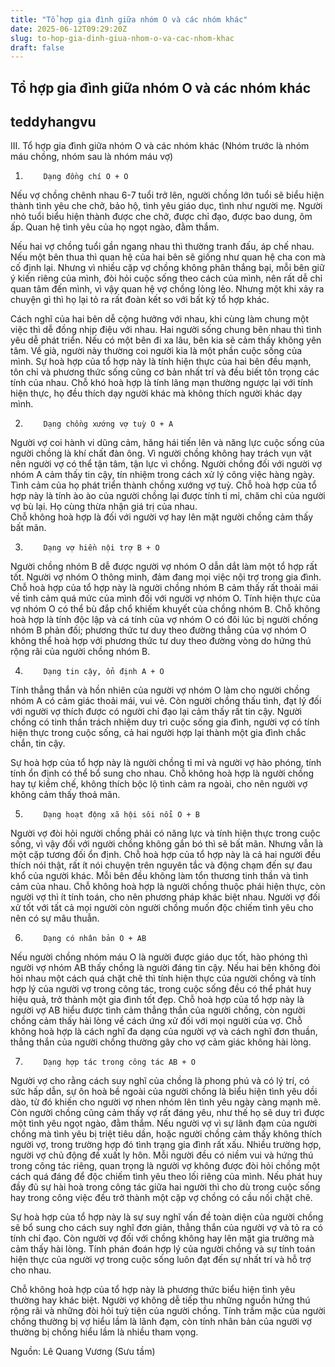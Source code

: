 ```yaml
---
title: "Tổ hợp gia đình giữa nhóm O và các nhóm khác"
date: 2025-06-12T09:29:20Z
slug: to-hop-gia-dinh-giua-nhom-o-va-cac-nhom-khac
draft: false
---
```


## Tổ hợp gia đình giữa nhóm O và các nhóm khác

## teddyhangvu

III.      Tổ hợp gia đình giữa nhóm O và các nhóm khác (Nhóm trước là nhóm máu chồng, nhóm sau là nhóm máu vợ)

1.         Dạng đồng chí O + O
Nếu vợ chồng chênh nhau 6-7 tuổi trở lên, người chồng lớn tuổi sẽ biểu hiện thành tình yêu che chở, bảo hộ, tình yêu giáo dục, tình như người mẹ. Người nhỏ tuổi biểu hiện thành được che chở, được chỉ đạo, được bao dung, ôm ấp. Quan hệ tình yêu của họ ngọt ngào, đằm thắm.

Nếu hai vợ chồng tuổi gần ngang nhau thì thường tranh đấu, áp chế nhau. Nếu một bên thua thì quan hệ của hai bên sẽ giống như quan hệ cha con mà cố định lại. Nhưng vì nhiều cặp vợ chồng không phân thắng bại, mỗi bên giữ ý kiến riêng của mình, đòi hỏi cuộc sống theo cách của mình, nên rất dễ chỉ quan tâm đến mình, vì vậy quan hệ vợ chồng lỏng lẻo. Nhưng một khi xảy ra chuyện gì thì họ lại tỏ ra rất đoàn kết so với bất kỳ tổ hợp khác.

Cách nghĩ của hai bên dễ cộng hưởng với nhau, khi cùng làm chung một việc thì dễ đồng nhịp điệu với nhau.
Hai người sống chung bên nhau thì tình yêu dễ phát triển. Nếu có một bên đi xa lâu, bên kia sẽ cảm thấy không yên tâm. Về già, người này thường coi người kia là một phần cuộc sống của mình.
Sự hoà hợp của tổ hợp này là tính hiện thực của hai bên đều mạnh, tôn chỉ và phương thức sống cũng cơ bản nhất trí và đều biết tôn trọng các tính của nhau.
Chỗ khó hoà hợp là tính lãng mạn thường ngược lại với tính hiện thực, họ đều thích dạy người khác mà không thích người khác dạy mình.


2.         Dạng chồng xướng vợ tuỳ O + A
Người vợ coi hành vi dũng cảm, hăng hái tiến lên và năng lực cuộc sống của người chồng là khí chất đàn ông. Vì người chồng không hay trách vụn vặt nên người vợ có thể tận tâm, tận lực vì chồng. Người chồng đối với người vợ nhóm A cảm thấy tin cậy, tín nhiệm trong cách xử lý công việc hàng ngày. Tình cảm của họ phát triển thành chồng xướng vợ tuỳ.
Chỗ hoà hợp của tổ hợp này là tính ào ào của người chồng lại được tính tỉ mỉ, chăm chỉ của người vợ bù lại. Họ cùng thừa nhận giá trị của nhau.   
Chỗ không hoà hợp là đối với người vợ hay lên mặt người chồng cảm thấy bất mãn.


3.         Dạng vợ hiền nội trợ B + O
Người chồng nhóm B dễ được người vợ nhóm O dẫn dắt làm một tổ hợp rất tốt. Người vợ nhóm O thông minh, đảm đang mọi việc nội trợ trong gia đình.
Chỗ hoà hợp của tổ hợp này là người chồng nhóm B cảm thấy rất thoải mái về tình cảm quá mức của mình đối với người vợ nhóm O. Tính hiện thực của vợ nhóm O có thể bù đắp chổ khiếm khuyết của chồng nhóm B.
Chỗ không hoà hợp là tính độc lập và cá tính của vợ nhóm O có đôi lúc bị người chồng nhóm B phản đối; phương thức tư duy theo đường thẳng của vợ nhóm O không thể hoà hợp với phương thức tư duy theo đường vòng do hứng thú rộng rãi của người chồng nhóm B.


4.         Dạng tin cậy, ổn định A + O
Tính thẳng thắn và hồn nhiên của người vợ nhóm O làm cho người chồng nhóm A có cảm giác thoải mái, vui vẻ. Còn người chồng thấu tình, đạt lý đối với người vợ thích được có người chỉ đạo lại cảm thấy rất tin cậy. Người chồng có tinh thần trách nhiệm duy trì cuộc sống gia đình, người vợ có tính hiện thực trong cuộc sống, cả hai người hợp lại thành một gia đình chắc chắn, tin cậy.

Sự hoà hợp của tổ hợp này là người chồng tỉ mỉ và người vợ hào phóng, tính tính ổn định có thể bổ sung cho nhau.
Chỗ không hoà hợp là người chồng hay tự kiềm chế, không thích bộc lộ tình cảm ra ngoài, cho nên người vợ không cảm thấy thoả mãn.


5.         Dạng hoạt động xã hội sôi nổi O + B
Người vợ đòi hỏi người chồng phải có năng lực và tính hiện thực trong cuộc sống, vì vậy đối với người chồng không gắn bó thì sẽ bất mãn. Nhưng vẫn là một cặp tương đối ổn định.
Chỗ hoà hợp của tổ hợp này là cả hai người đều thích nói thật, rất ít nói chuyện trên nguyên tắc và động chạm đến sự đau khổ của người khác. Mỗi bên đều không làm tổn thương tinh thần và tình cảm của nhau.
Chỗ không hoà hợp là người chồng thuộc phái hiện thực, còn người vợ thì ít tính toán, cho nên phương pháp khác biệt nhau. Người vợ đối xử tốt với tất cả mọi người còn người chồng muốn độc chiếm tình yêu cho nên có sự mâu thuẫn.



6.         Dạng có nhân bản O + AB
Nếu người chồng nhóm máu O là người được giáo dục tốt, hào phóng thì người vợ nhóm AB thấy chồng là người đáng tin cậy. Nếu hai bên không đòi hỏi nhau một cách quá chặt chẽ thì tính hiện thực của người chồng và tính hợp lý của người vợ trong công tác, trong cuộc sống đều có thể phát huy hiệu quả, trở thành một gia đình tốt đẹp.
Chỗ hoà hợp của tổ hợp này là người vợ AB hiểu được tình cảm thẳng thắn của người chồng, còn người chồng cảm thấy hài lòng về cách ứng xử đối với mọi người của vợ.
Chỗ không hoà hợp là cách nghĩ đa dạng của người vợ và cách nghĩ đơn thuần, thẳng thắn của người chồng thường gây cho vợ cảm giác không hài lòng.


7.         Dạng hợp tác trong công tác AB + O
Người vợ cho rằng cách suy nghĩ của chồng là phong phú và có lý trí, có sức hấp dẫn, sự ôn hoà bề ngoài của người chồng là biểu hiện tình yêu dồi dào, từ đó khiến cho người vợ nhen nhóm lên tình yêu ngày càng mạnh mẽ. Còn người chồng cũng cảm thấy vợ rất đáng yêu, như thế họ sẽ duy trì được một tình yêu ngọt ngào, đằm thắm. Nếu người vợ vì sự lãnh đạm của người chồng mà tình yêu bị triệt tiêu dần, hoặc người chồng cảm thấy không thích người vợ, trong trường hợp đó tình trạng gia đình rất xấu. Nhiều trường hợp, người vợ chủ động đề xuất ly hôn. Mỗi người đều có niềm vui và hứng thú trong công tác riêng, quan trọng là người vợ không được đòi hỏi chồng một cách quá đáng để độc chiếm tình yêu theo lối riêng của mình. Nếu phát huy đầy đủ sự hài hoà trong công tác giữa hai người thì cho dù trong cuộc sống hay trong công việc đều trở thành một cặp vợ chồng có cầu nối chặt chẽ.

Sự hoà hợp của tổ hợp này là sự suy nghĩ vấn đề toàn diện của người chồng sẽ bổ sung cho cách suy nghĩ đơn giản, thẳng thắn của người vợ và tỏ ra có tính chỉ đạo. Còn người vợ đối với chồng không hay lên mặt gia trưởng mà cảm thấy hài lòng. Tính phán đoán hợp lý của người chồng và sự tính toán hiện thực của người vợ trong cuộc sống luôn đạt đến sự nhất trí và hỗ trợ cho nhau.

Chỗ không hoà hợp của tổ hợp này là phương thức biểu hiện tình yêu thường hay khác biệt. Người vợ không dễ tiếp thu những nguồn hứng thú rộng rãi và những đòi hỏi tuỳ tiện của người chồng. Tính trầm mặc của người chồng thường bị vợ hiểu lầm là lãnh đạm, còn tính nhân bản của người vợ thường bị chồng hiểu lầm là nhiều tham vọng.



Nguồn: Lê Quang Vương  (Sưu tầm)
​